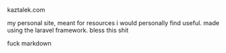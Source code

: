 kaztalek.com

my personal site, meant for resources i would personally find useful.
made using the laravel framework. bless this shit

fuck markdown